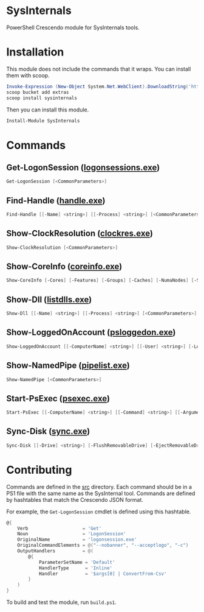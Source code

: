# SysInternals

PowerShell Crescendo module for SysInternals tools.

# Installation 

This module does not include the commands that it wraps. You can install them with scoop.

```powershell
Invoke-Expression (New-Object System.Net.WebClient).DownloadString('https://get.scoop.sh')
scoop bucket add extras
scoop install sysinternals
```

Then you can install this module. 

```powershell
Install-Module SysInternals
```

# Commands
## Get-LogonSession ([logonsessions.exe](https://docs.microsoft.com/en-us/sysinternals/downloads/logonsessions))

```powershell
Get-LogonSession [<CommonParameters>]
```

## Find-Handle ([handle.exe](https://docs.microsoft.com/en-us/sysinternals/downloads/handle))

```powershell
Find-Handle [[-Name] <string>] [[-Process] <string>] [<CommonParameters>]
```

## Show-ClockResolution ([clockres.exe](https://docs.microsoft.com/en-us/sysinternals/downloads/clockres))

```powershell
Show-ClockResolution [<CommonParameters>]
```

## Show-CoreInfo ([coreinfo.exe](https://docs.microsoft.com/en-us/sysinternals/downloads/coreinfo))

```powershell
Show-CoreInfo [-Cores] [-Features] [-Groups] [-Caches] [-NumaNodes] [-Sockets] [-NumaAccessCost] [-Virtualization] [<CommonParameters>]
```

## Show-Dll ([listdlls.exe](https://docs.microsoft.com/en-us/sysinternals/downloads/listdlls))

```powershell
Show-Dll [[-Name] <string>] [[-Process] <string>] [<CommonParameters>]
```

## Show-LoggedOnAccount ([psloggedon.exe](https://docs.microsoft.com/en-us/sysinternals/downloads/psloggedon))

```powershell
Show-LoggedOnAccount [[-ComputerName] <string>] [[-User] <string>] [-Local] [-NoLogonTimes] [<CommonParameters>]
```

## Show-NamedPipe ([pipelist.exe](https://docs.microsoft.com/en-us/sysinternals/downloads/pipelist))

```powershell
Show-NamedPipe [<CommonParameters>]
```

## Start-PsExec ([psexec.exe](https://docs.microsoft.com/en-us/sysinternals/downloads/psexec))

```powershell
Start-PsExec [[-ComputerName] <string>] [[-Command] <string>] [[-Arguments] <string>] [-System] [<CommonParameters>]
```

## Sync-Disk ([sync.exe](https://docs.microsoft.com/en-us/sysinternals/downloads/sync))

```powershell
Sync-Disk [[-Drive] <string>] [-FlushRemovableDrive] [-EjectRemovableDrive] [<CommonParameters>]
```

# Contributing

Commands are defined in the [src](./src) directory. Each command should be in a PS1 file with the same name as the SysInternal tool. Commands are defined by hashtables that match the Crescendo JSON format. 

For example, the `Get-LogonSession` cmdlet is defined using this hashtable. 

```powershell
@{
    Verb                    = 'Get'
    Noun                    = 'LogonSession'
    OriginalName            = 'logonsession.exe'
    OriginalCommandElements = @("--nobanner", "--acceptlogo", "-c")
    OutputHandlers          = @(
        @{
            ParameterSetName = 'Default'
            HandlerType      = 'Inline'
            Handler          = '$args[0] | ConvertFrom-Csv'
        }
    )
}
```

To build and test the module, run `build.ps1`. 